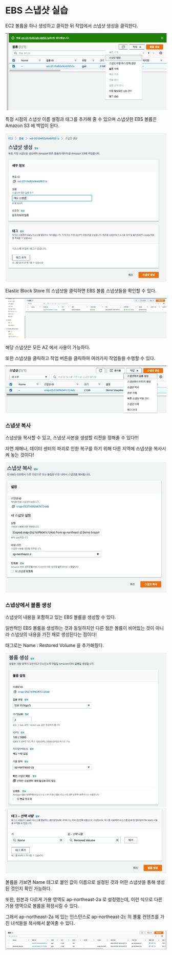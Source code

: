 # EBS 스냅샷 실습

EC2 볼륨을 하나 생성하고 클릭한 뒤 작업에서 스냅샷 생성을 클릭한다.

![img.png](image/13.png)

특정 시점의 스냅샷 이름 설정과 태그를 추가해 줄 수 있으며 스냅샷한 EBS 볼륨은 Amazon S3 에 백업이 된다.

![img.png](image/14.png)

Elastic Block Store 의 스냅샷을 클릭하면 EBS 볼륨 스냅샷들을 확인할 수 있다.

![img_1.png](image/16.png)

해당 스냅샷은 모든 AZ 에서 사용이 가능하다.

또한 스냅샷을 클릭하고 작업 버튼을 클릭하여 여러가지 작업들을 수행할 수 있다.

![img_2.png](image/17.png)

### 스냅샷 복사

스냅샷을 복사할 수 있고, 스냅샷 사본을 생성할 리전을 정해줄 수 있다!!!

자연 재해나, 데이터 센터의 파괴로 인한 복구를 하기 위해 다른 지역에 스냅샷을 복사시켜 놓는 것이다!

![img_3.png](image/18.png)

### 스냅샹에서 볼륨 생성

스냅샷의 내용을 포함하고 있는 EBS 볼륨을 생성할 수 있다. 

일반적인 EBS 볼륨을 생성하는 것과 동일하지만 다른 점은 볼륨이 비어있는 것이 아니라 스냅샷의 내용을 가진 채로 생성된다는 점이다!

태그로는 Name : Restored Volume 을 추가해줬다.

![img_4.png](image/19.png)
![img_5.png](image/20.png)

볼륨을 가보면 Name 태그로 붙인 값이 이름으로 설정된 것과 어떤 스냅샷을 통해 생성된 것인지 확인 가능하다. 

또한, 원본과 다르게 가용 영역도 ap-northeast-2a 로 설정했는데, 이런 식으로 다른 가용 영역으로 볼륨을 확장시킬 수 있다.

그래서 ap-northeast-2a 에 있는 인스턴스로 ap-northeast-2c 의 볼륨 컨텐츠를 가진 녀석들을 복사해서 붙여줄 수 있다.

![img_6.png](image/21.png)

